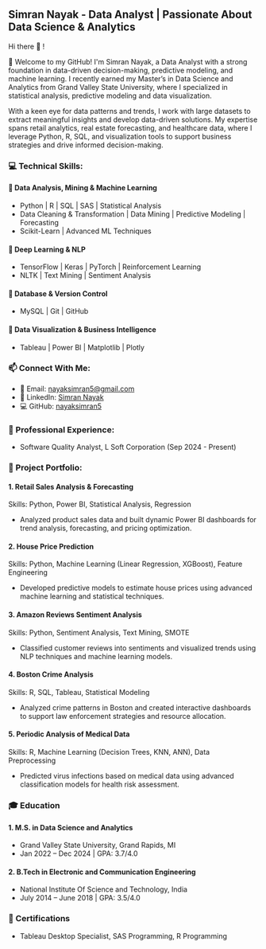 ## Simran Nayak - Data Analyst | Passionate About Data Science & Analytics

<!--
**nayaksimran5/nayaksimran5** is a ✨ _special_ ✨ repository because its `README.md` (this file) appears on your GitHub profile.

Here are some ideas to get you started:

- 🔭 I’m currently working on ...
- 🌱 I’m currently learning ...
- 👯 I’m looking to collaborate on ...
- 🤔 I’m looking for help with ...
- 💬 Ask me about ...
- 📫 How to reach me: ...
- 😄 Pronouns: ...
- ⚡ Fun fact: ...
-->
Hi there 👋 !

🚀 Welcome to my GitHub! I'm Simran Nayak, a Data Analyst with a strong foundation in data-driven decision-making, predictive modeling, and machine learning. I recently earned my Master’s in Data Science and Analytics from Grand Valley State University, where I specialized in statistical analysis, predictive modeling and data visualization.

With a keen eye for data patterns and trends, I work with large datasets to extract meaningful insights and develop data-driven solutions. My expertise spans retail analytics, real estate forecasting, and healthcare data, where I leverage Python, R, SQL, and visualization tools to support business strategies and drive informed decision-making.


### 💻 Technical Skills:

#### 🔹 Data Analysis, Mining & Machine Learning
  - Python | R | SQL | SAS | Statistical Analysis
  - Data Cleaning & Transformation | Data Mining | Predictive Modeling | Forecasting 
  - Scikit-Learn | Advanced ML Techniques

#### 🔹 Deep Learning & NLP
  - TensorFlow | Keras | PyTorch | Reinforcement Learning
  - NLTK | Text Mining | Sentiment Analysis

#### 🔹 Database & Version Control
  - MySQL | Git | GitHub

#### 🔹 Data Visualization & Business Intelligence
  - Tableau | Power BI | Matplotlib | Plotly

### 📫 Connect With Me:
  - 📧 Email: nayaksimran5@gmail.com
  - 🔗 LinkedIn: [Simran Nayak](https://www.linkedin.com/in/simran-nayak-51a190164/)
  - 💻 GitHub: [nayaksimran5](https://github.com/nayaksimran5?tab=repositories)

### 👩 Professional Experience:
- Software Quality Analyst, L Soft Corporation (Sep 2024 - Present)

### 🚀 Project Portfolio:
#### 1. Retail Sales Analysis & Forecasting
Skills: Python, Power BI, Statistical Analysis, Regression
- Analyzed product sales data and built dynamic Power BI dashboards for trend analysis, forecasting, and pricing optimization.

#### 2. House Price Prediction
Skills: Python, Machine Learning (Linear Regression, XGBoost), Feature Engineering
- Developed predictive models to estimate house prices using advanced machine learning and statistical techniques.

#### 3. Amazon Reviews Sentiment Analysis
Skills: Python, Sentiment Analysis, Text Mining, SMOTE
- Classified customer reviews into sentiments and visualized trends using NLP techniques and machine learning models.

#### 4. Boston Crime Analysis
Skills: R, SQL, Tableau, Statistical Modeling
- Analyzed crime patterns in Boston and created interactive dashboards to support law enforcement strategies and resource allocation.

#### 5. Periodic Analysis of Medical Data
Skills: R, Machine Learning (Decision Trees, KNN, ANN), Data Preprocessing
- Predicted virus infections based on medical data using advanced classification models for health risk assessment.

### 🎓 Education
#### 1. M.S. in Data Science and Analytics
- Grand Valley State University, Grand Rapids, MI
- Jan 2022 – Dec 2024 | GPA: 3.7/4.0

#### 2. B.Tech in Electronic and Communication Engineering
- National Institute Of Science and Technology, India
- July 2014 – June 2018 | GPA: 3.5/4.0


### 📜 Certifications
- Tableau Desktop Specialist, SAS Programming, R Programming
